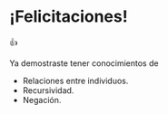 # ¡Felicitaciones!

:thumbsup:

Ya demostraste tener conocimientos de 

* Relaciones entre individuos. 
* Recursividad. 
* Negación.